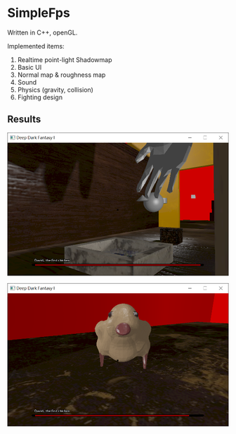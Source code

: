 # SimpleFps
Written in C++, openGL.



Implemented items:

1. Realtime point-light Shadowmap
2. Basic UI
3. Normal map & roughness map
4. Sound
5. Physics (gravity, collision)
6. Fighting design



## Results

![](https://github.com/SuikaSibyl/SimpleFps/blob/master/figs/1.png)





![](https://github.com/SuikaSibyl/SimpleFps/blob/master/figs/2.png)